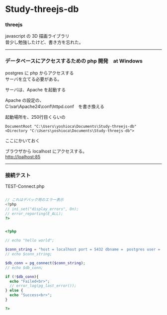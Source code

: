 # Study-threejs-db  

### threejs  

javascript の 3D 描画ライブラリ  
昔少し勉強したけど、書き方を忘れた。  


---  


### データベースにアクセスするための php 開発　at Windows  

postgres に php からアクセスする  
サーバを立てる必要がある。  

サーバは、Apache を起動する  

Apache の設定の、  
C:\var\Apache24\conf\httpd.conf　を書き換える  

起動場所を、250行目くらいの  
```
DocumentRoot "C:\Users\yoshioca\Documents\Study-threejs-db"
<Directory "C:\Users\yoshioca\Documents\Study-threejs-db">
```
ここにかいておく  

ブラウザから localhost にアクセスする。  
[http://loalhost:85](http://loalhost:85)  


---  



### 接続テスト  

TEST-Connect.php  

```php

// これはデバック用のエラー表示
<?php
// ini_set("display_errors", On);
// error_reporting(E_ALL);
?>


<?php

// echo "hello world";

$conn_string = "host = localhost port = 5432 dbname =　postgres user = postgres password = postgres";
// echo $conn_string;

$db_conn = pg_connect($conn_string);
// echo $db_conn;

if (!$db_conn){
  echo "Failed<br>";
  // error_log(pg_last_error());
} else {
  echo "Success<br>";
}

?>

```
